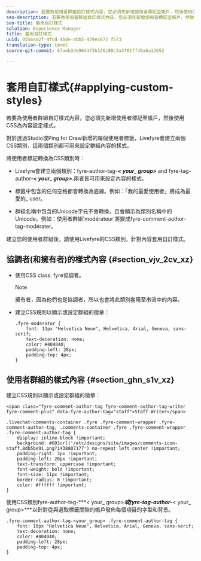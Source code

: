 ```yaml
---
description: 若要為使用者群組自訂樣式內容，您必須先新增使用者標記至帳戶，然後使用CSS為內容設定樣式。
seo-description: 若要為使用者群組自訂樣式內容，您必須先新增使用者標記至帳戶，然後使用CSS為內容設定樣式。
seo-title: 套用自訂樣式
solution: Experience Manager
title: 套用自訂樣式
uuid: 0556aa2f-4fcd-4bde-abb5-479ec672 f573
translation-type: tm+mt
source-git-commit: 67aeb3de964473b326c88c3a3f81ff48a6a12652

---
```



# 套用自訂樣式{#applying-custom-styles}

若要為使用者群組自訂樣式內容，您必須先新增使用者標記至帳戶，然後使用CSS為內容設定樣式。

對於透過Studio或Ping for Draw新增的每個使用者標籤，Livefyre會建立兩個CSS類別，這兩個類別都可用來設定群組內容的樣式。

將使用者標記轉換為CSS類別時：

* Livefyre會建立兩個類別：fyre-author-tag-***< your_ group>*** and fyre-tag-author-***< your_ group>***.兩者皆可用來設定內容的樣式。

* 標籤中包含的任何空格都會轉換為底線。例如：「我的最愛使用者」將成為最愛的_ user。
* 群組名稱中包含的Unicode字元不會轉換，且會顯示為類別名稱中的Unicode。例如：使用者群組'modérateur'將變成fyre-comment-author-tag-modérater。

建立您的使用者群組後，請使用Livefyre的CSS類別，針對內容套用自訂樣式。

## 協調者(和擁有者)的樣式內容 {#section_vjv_2cv_xz}

* 使用CSS class. fyre協調者。

   >[!NOTE]
   >
   >擁有者，因為他們也是協調者，所以也會將此類別套用至串流中的內容。

* 建立CSS規則以顯示或設定群組的徽章：

   ```
   .fyre-moderator { 
       font: 13px "Helvetica Neue", Helvetica, Arial, Geneva, sans-serif; 
       text-decoration: none; 
       color: #404040; 
       padding-left: 28px; 
       padding-top: 4px; 
   }
   ```

## 使用者群組的樣式內容 {#section_ghn_s1v_xz}

建立CSS規則以顯示或設定群組的徽章：

```
<span class="fyre-comment-author-tag fyre-comment-author-tag-writer fyre-comment-plus" data-fyre-author-tag="staff">Staff Writer</span>
```

```
.livechat-comments-container .fyre .fyre-comment-wrapper .fyre-comment-author-tag, .comments-container .fyre .fyre-comment-wrapper .fyre-comment-author-tag { 
    display: inline-block !important; 
    background: #603url('/etc/designs/site/images/comments-icon-staff.8db5be91.png?1438807177') no-repeat left center !important; 
    padding-right: 3px !important; 
    padding-left: 20px !important; 
    text-transform: uppercase !important; 
    font-weight: bold !important; 
    font-size: 11px !important; 
    border-radius: 0 !important; 
    color: #ffffff !important; 
}
```

使用CSS類別fyre-author-tag-***< your_ group>***或fyre-tag-author-***< your_ group>***以針對從與選取標籤關聯的帳戶發佈每個項目的字型和背景。

```
.fyre-comment-author-tag-<your_group> .fyre-comment-author-tag { 
    font: 10px "Helvetica Neue", Helvetica, Arial, Geneva, sans-serif; 
    text-decoration: none; 
    color: #404040; 
    padding-left: 28px; 
    padding-top: 4px; 
}
```

